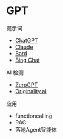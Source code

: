 # GPT

提示词

- [ChatGPT](https://chat.openai.com)
- [Claude](https://claude.ai/)
- [Bard](https://bard.google.com)
- [Bing Chat](https://www.bing.com/chat)

AI 检测

- [ZeroGPT](https://www.zerogpt.com)
- [Originality.ai](https://originality.ai)

应用

- functioncalling
- RAG
- 落地Agent智能体
